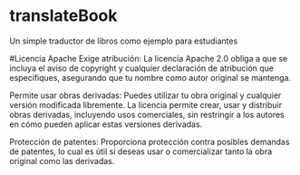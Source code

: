 # translateBook
Un simple traductor de libros como ejemplo para estudiantes

#Licencia Apache
Exige atribución: La licencia Apache 2.0 obliga a que se incluya el aviso de copyright y cualquier declaración de atribución que especifiques, asegurando que tu nombre como autor original se mantenga.

Permite usar obras derivadas: Puedes utilizar tu obra original y cualquier versión modificada libremente. La licencia permite crear, usar y distribuir obras derivadas, incluyendo usos comerciales, sin restringir a los autores en cómo pueden aplicar estas versiones derivadas.

Protección de patentes: Proporciona protección contra posibles demandas de patentes, lo cual es útil si deseas usar o comercializar tanto la obra original como las derivadas.